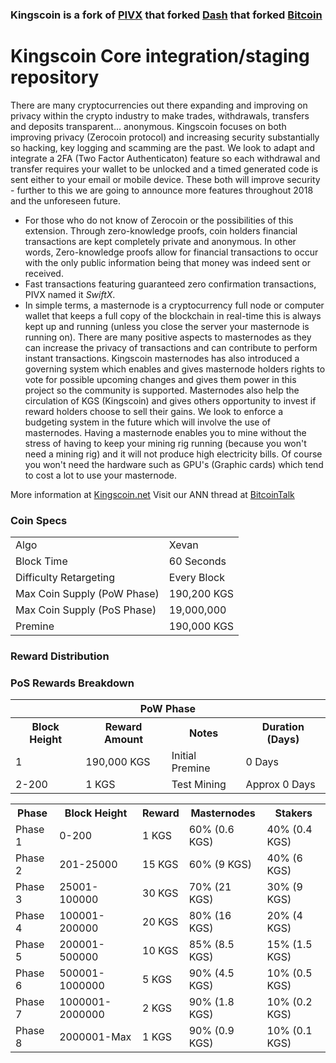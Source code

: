 ### Kingscoin is a fork of [PIVX](https://github.com/PIVX-Project/PIVX) that forked [Dash](https://github.com/dashpay/dash) that forked [Bitcoin](https://github.com/bitcoin/bitcoinp)


# Kingscoin Core integration/staging repository


There are many cryptocurrencies out there expanding and improving on privacy within the crypto industry to make trades, withdrawals, transfers and deposits transparent... anonymous. Kingscoin focuses on both improving privacy (Zerocoin protocol) and increasing security substantially so hacking, key logging and scamming are the past. We look to adapt and integrate a 2FA (Two Factor Authenticaton) feature so each withdrawal and transfer requires your wallet to be unlocked and a timed generated code is sent either to your email or mobile device. These both will improve security - further to this we are going to announce more features throughout 2018 and the unforeseen future.
- For those who do not know of Zerocoin or the possibilities of this extension. Through zero-knowledge proofs, coin holders financial transactions are kept completely private and anonymous. In other words, Zero-knowledge proofs allow for financial transactions to occur with the only public information being that money was indeed sent or received.
- Fast transactions featuring guaranteed zero confirmation transactions, PIVX named it _SwiftX_.
- In simple terms, a masternode is a cryptocurrency full node or computer wallet that keeps a full copy of the blockchain in real-time this is always kept up and running (unless you close the server your masternode is running on). There are many positive aspects to masternodes as they can increase the privacy of transactions and can contribute to perform instant transactions. Kingscoin masternodes has also introduced a governing system which enables and gives masternode holders rights to vote for possible upcoming changes and gives them power in this project so the community is supported. Masternodes also help the circulation of KGS (Kingscoin) and gives others opportunity to invest if reward holders choose to sell their gains. We look to enforce a budgeting system in the future which will involve the use of masternodes. Having a masternode enables you to mine without the stress of having to keep your mining rig running (because you won't need a mining rig) and it will not produce high electricity bills. Of course you won't need the hardware such as GPU's (Graphic cards) which tend to cost a lot to use your masternode.

More information at [Kingscoin.net](http://www.kingscoin.net/) Visit our ANN thread at [BitcoinTalk](http://www.bitcointalk.org/index.php)


### Coin Specs
<table>
<tr><td>Algo</td><td>Xevan</td></tr>
<tr><td>Block Time</td><td>60 Seconds</td></tr>
<tr><td>Difficulty Retargeting</td><td>Every Block</td></tr>
<tr><td>Max Coin Supply (PoW Phase)</td><td>190,200 KGS</td></tr>
<tr><td>Max Coin Supply (PoS Phase)</td><td>19,000,000</td></tr>
<tr><td>Premine</td><td>190,000 KGS</td></tr>
</table>


### Reward Distribution

<table>
<th colspan=4>PoW Phase</th>
<tr><th>Block Height</th><th>Reward Amount</th><th>Notes</th><th>Duration (Days)</th></tr>
<tr><td>1</td><td>190,000 KGS</td><td>Initial Premine</td><td>0 Days</td></tr>
<tr><td>2-200</td><td>1 KGS</td><td rowspan=1>Test Mining</td><td rowspan=1> Approx 0 Days</td></tr>


### PoS Rewards Breakdown

<table>
<th>Phase</th><th>Block Height</th><th>Reward</th><th>Masternodes</th><th>Stakers</th>
<tr><td>Phase 1</td><td>0-200</td><td>1 KGS</td><td>60% (0.6 KGS)</td><td>40% (0.4 KGS)</td></tr>
<tr><td>Phase 2</td><td>201-25000</td><td>15 KGS</td><td>60% (9 KGS)</td><td>40% (6 KGS)</td></tr>
<tr><td>Phase 3</td><td>25001-100000</td><td>30 KGS</td><td>70% (21 KGS)</td><td>30% (9 KGS)</td></tr>
<tr><td>Phase 4</td><td>100001-200000</td><td>20 KGS</td><td>80% (16 KGS)</td><td>20% (4 KGS)</td></tr>
<tr><td>Phase 5</td><td>200001-500000</td><td>10 KGS</td><td>85% (8.5 KGS)</td><td>15% (1.5 KGS)</td></tr>
<tr><td>Phase 6</td><td>500001-1000000</td><td>5 KGS</td><td>90% (4.5 KGS)</td><td>10% (0.5 KGS)</td></tr>
<tr><td>Phase 7</td><td>1000001-2000000</td><td>2 KGS</td><td>90% (1.8 KGS)</td><td>10% (0.2 KGS)</td></tr>
<tr><td>Phase 8</td><td>2000001-Max</td><td>1 KGS</td><td>90% (0.9 KGS)</td><td>10% (0.1 KGS)</td></tr>
</table>
